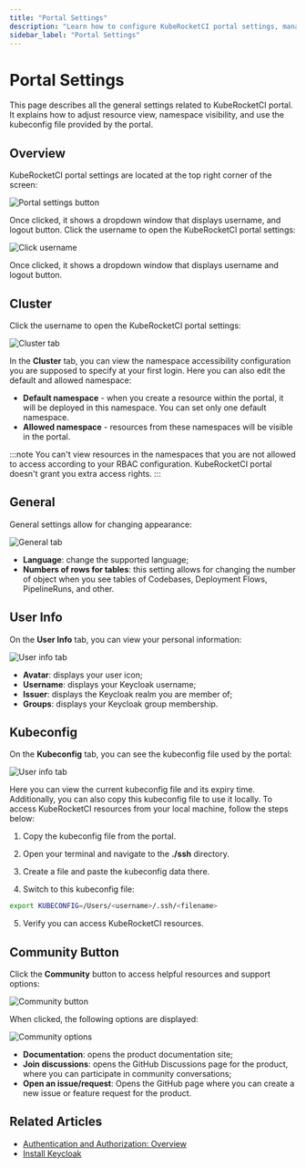 ```yaml
---
title: "Portal Settings"
description: "Learn how to configure KubeRocketCI portal settings, manage namespaces, customize appearance, view user information, handle kubeconfig, and access community resources."
sidebar_label: "Portal Settings"
---
```


<!-- markdownlint-disable MD025 -->

<head>
  <link rel="canonical" href="https://docs.kuberocketci.io/docs/user-guide/portal-settings" />
</head>

# Portal Settings

This page describes all the general settings related to KubeRocketCI portal. It explains how to adjust resource view, namespace visibility, and use the kubeconfig file provided by the portal.

## Overview

KubeRocketCI portal settings are located at the top right corner of the screen:

  ![Portal settings button](../assets/user-guide/portal/portal-settings-button.png "Portal settings button")

Once clicked, it shows a dropdown window that displays username, and logout button. Click the username to open the KubeRocketCI portal settings:

  ![Click username](../assets/user-guide/portal/click-username.png "Click username")

Once clicked, it shows a dropdown window that displays username and logout button.

## Cluster

Click the username to open the KubeRocketCI portal settings:

  ![Cluster tab](../assets/user-guide/portal/cluster-tab.png "Cluster tab")

  In the **Cluster** tab, you can view the namespace accessibility configuration you are supposed to specify at your first login. Here you can also edit the default and allowed namespace:

  * **Default namespace** - when you create a resource within the portal, it will be deployed in this namespace. You can set only one default namespace.
  * **Allowed namespace** - resources from these namespaces will be visible in the portal.

:::note
  You can't view resources in the namespaces that you are not allowed to access according to your RBAC configuration. KubeRocketCI portal doesn't grant you extra access rights.
:::

## General

General settings allow for changing appearance:

  ![General tab](../assets/user-guide/portal/general-tab.png "General tab")

* **Language**: change the supported language;
* **Numbers of rows for tables**: this setting allows for changing the number of object when you see tables of Codebases, Deployment Flows, PipelineRuns, and other.

## User Info

On the **User Info** tab, you can view your personal information:

  ![User info tab](../assets/user-guide/portal/user-info-tab.png "User info tab")

* **Avatar**: displays your user icon;
* **Username**: displays your Keycloak username;
* **Issuer**: displays the Keycloak realm you are member of;
* **Groups**: displays your Keycloak group membership.

## Kubeconfig

On the **Kubeconfig** tab, you can see the kubeconfig file used by the portal:

  ![User info tab](../assets/user-guide/portal/kubeconfig-tab.png "User info tab")

Here you can view the current kubeconfig file and its expiry time. Additionally, you can also copy this kubeconfig file to use it locally. To access KubeRocketCI resources from your local machine, follow the steps below:

1. Copy the kubeconfig file from the portal.

2. Open your terminal and navigate to the **./ssh** directory.

3. Create a file and paste the kubeconfig data there.

4. Switch to this kubeconfig file:

```bash
export KUBECONFIG=/Users/<username>/.ssh/<filename>
```

5. Verify you can access KubeRocketCI resources.

## Community Button

Click the **Community** button to access helpful resources and support options:

  ![Community button](../assets/user-guide/portal/community-button.png "Community button")

When clicked, the following options are displayed:

  ![Community options](../assets/user-guide/portal/community-options.png "Community options")

* **Documentation**: opens the product documentation site;
* **Join discussions**: opens the GitHub Discussions page for the product, where you can participate in community conversations;
* **Open an issue/request**: Opens the GitHub page where you can create a new issue or feature request for the product.

## Related Articles

* [Authentication and Authorization: Overview](../operator-guide/auth/platform-auth-model#keycloak-roles-and-groups)
* [Install Keycloak](../operator-guide/auth/keycloak#configuration)
